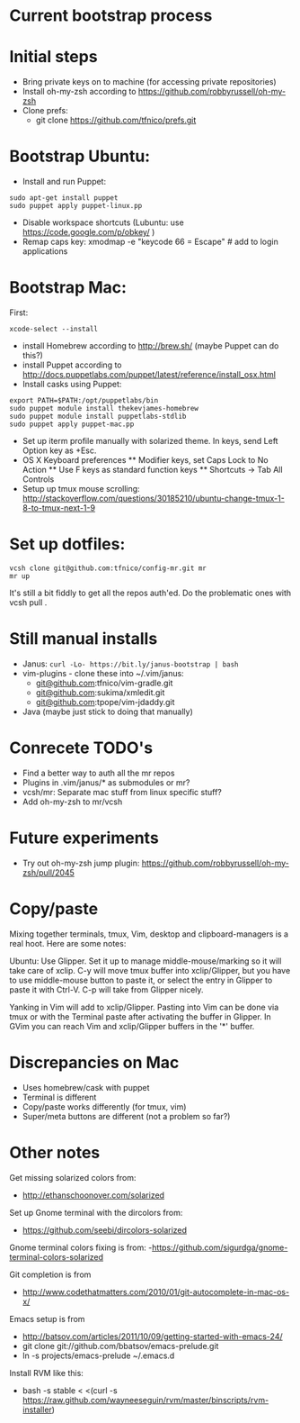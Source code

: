 Current bootstrap process
=========================

# Initial steps

* Bring private keys on to machine (for accessing private repositories)
* Install oh-my-zsh according to https://github.com/robbyrussell/oh-my-zsh
* Clone prefs:
    - git clone https://github.com/tfnico/prefs.git

# Bootstrap Ubuntu:

* Install and run Puppet:
```
sudo apt-get install puppet
sudo puppet apply puppet-linux.pp
```

* Disable workspace shortcuts (Lubuntu: use https://code.google.com/p/obkey/ )
* Remap caps key: xmodmap -e "keycode 66 = Escape" # add to login applications

# Bootstrap Mac:

First:

    xcode-select --install

* install Homebrew according to http://brew.sh/ (maybe Puppet can do this?)
* install Puppet according to http://docs.puppetlabs.com/puppet/latest/reference/install_osx.html
* Install casks using Puppet:
```
export PATH=$PATH:/opt/puppetlabs/bin
sudo puppet module install thekevjames-homebrew
sudo puppet module install puppetlabs-stdlib
sudo puppet apply puppet-mac.pp
```
* Set up iterm profile manually with solarized theme. In keys, send Left Option key as +Esc.
* OS X Keyboard preferences 
** Modifier keys, set Caps Lock to No Action
** Use F keys as standard function keys
** Shortcuts -> Tab All Controls
* Setup up tmux mouse scrolling: http://stackoverflow.com/questions/30185210/ubuntu-change-tmux-1-8-to-tmux-next-1-9

# Set up dotfiles:
```
vcsh clone git@github.com:tfnico/config-mr.git mr
mr up
```

It's still a bit fiddly to get all the repos auth'ed. Do the problematic ones with vcsh pull <repo name>.

Still manual installs
=====================
- Janus: `curl -Lo- https://bit.ly/janus-bootstrap | bash`
- vim-plugins - clone these into ~/.vim/janus:
    - git@github.com:tfnico/vim-gradle.git
    - git@github.com:sukima/xmledit.git
    - git@github.com:tpope/vim-jdaddy.git
- Java (maybe just stick to doing that manually)

Conrecete TODO's
================

* Find a better way to auth all the mr repos
* Plugins in .vim/janus/* as submodules or mr?
* vcsh/mr: Separate mac stuff from linux specific stuff?
* Add oh-my-zsh to mr/vcsh

Future experiments
==================
- Try out oh-my-zsh jump plugin: https://github.com/robbyrussell/oh-my-zsh/pull/2045

Copy/paste
==========
Mixing together terminals, tmux, Vim, desktop and clipboard-managers is
a real hoot. Here are some notes:

Ubuntu: Use Glipper. Set it up to manage middle-mouse/marking so it will
take care of xclip. C-y will move tmux buffer into xclip/Glipper, but
you have to use middle-mouse button to paste it, or select the entry in
Glipper to paste it with Ctrl-V. C-p will take from Glipper nicely.

Yanking in Vim will add to xclip/Glipper. Pasting into Vim can be done via
tmux or with the Terminal paste after activating the buffer in Glipper.
In GVim you can reach Vim and xclip/Glipper buffers in the '*'
buffer.

Discrepancies on Mac
====================
- Uses homebrew/cask with puppet
- Terminal is different
- Copy/paste works differently (for tmux, vim)
- Super/meta buttons are different (not a problem so far?)

Other notes
===========

Get missing solarized colors from:
- http://ethanschoonover.com/solarized

Set up Gnome terminal with the dircolors from:
- https://github.com/seebi/dircolors-solarized

Gnome terminal colors fixing is from:
-https://github.com/sigurdga/gnome-terminal-colors-solarized

Git completion is from
- http://www.codethatmatters.com/2010/01/git-autocomplete-in-mac-os-x/

Emacs setup is from
- http://batsov.com/articles/2011/10/09/getting-started-with-emacs-24/
- git clone git://github.com/bbatsov/emacs-prelude.git
- ln -s projects/emacs-prelude ~/.emacs.d

Install RVM like this:
- bash -s stable < <(curl -s https://raw.github.com/wayneeseguin/rvm/master/binscripts/rvm-installer)
 
